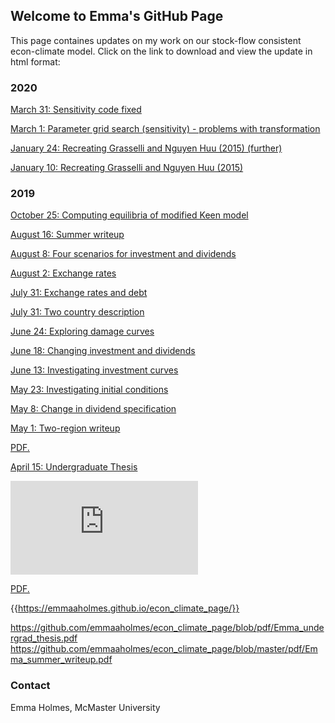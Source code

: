## Welcome to Emma's GitHub Page

This page containes updates on my work on our stock-flow consistent econ-climate model. Click on the link to download and view the update in html format:

### 2020

<a href="March_31_2020.html" download>March 31: Sensitivity code fixed</a>

<a href="March_1_2020.html" download>March 1: Parameter grid search (sensitivity) - problems with transformation</a>

<a href="Jan_24_2020.html" download>January 24: Recreating Grasselli and Nguyen Huu (2015) (further)</a>

<a href="Jan_10_2020.html" download>January 10: Recreating Grasselli and Nguyen Huu (2015)</a>

### 2019

<a href="Oct_25_2019.html" download>October 25: Computing equilibria of modified Keen model</a>

<a href="Emma_summer_writeup.pdf" download>August 16: Summer writeup</a>

<a href="Aug_8_2019.html" download>August 8: Four scenarios for investment and dividends</a>

<a href="Aug_2_2019.html" download>August 2: Exchange rates</a>

<a href="July_31_2019.html" download>July 31: Exchange rates and debt</a>

<a href="July_16_2019.html" download>July 31: Two country description</a>

<a href="June_24_2019.html" download>June 24: Exploring damage curves</a>

<a href="June_18_2019.html" download>June 18: Changing investment and dividends</a>

<a href="June_10_2019.html" download>June 13: Investigating investment curves</a>

<a href="May_23_2019.html" download>May 23: Investigating initial conditions</a>

<a href="May_8_2019.html" download>May 8: Change in dividend specification</a>

<a href="May_1_2019.html" download>May 1: Two-region writeup</a>

<a href="emmaaholmes.github.io/pdf/Emma_undergraduate_thesis.pdf" target="_blank">PDF.</a>

<a href="Emma_undergraduate_thesis.pdf" class="image fit">April 15: Undergraduate Thesis</a>

<embed src="https://github.com/emmaaholmes/econ_climate_page/blob/master/pdf/Emma_summer_writeup.pdf" type="application/pdf" />

<a href="https://github.com/emmaaholmes/econ_climate_page/blob/master/pdf/Emma_summer_writeup.pdf" target="_blank">PDF.</a>

{{https://emmaaholmes.github.io/econ_climate_page/}}

https://github.com/emmaaholmes/econ_climate_page/blob/pdf/Emma_undergrad_thesis.pdf
https://github.com/emmaaholmes/econ_climate_page/blob/master/pdf/Emma_summer_writeup.pdf

### Contact

Emma Holmes, McMaster University 
